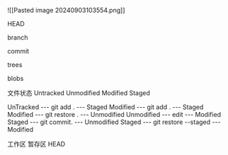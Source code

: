 
![[Pasted image 20240903103554.png]]



HEAD

branch

commit

trees

blobs



文件状态
Untracked
Unmodified
Modified
Staged


UnTracked ---  git add . --- Staged
Modified --- git add .  --- Staged
Modified --- git restore .  --- Unmodified
Unmodified --- edit  --- Modified
Staged --- git commit. --- Unmodified
Staged --- git restore --staged --- Modified


工作区
暂存区
HEAD

